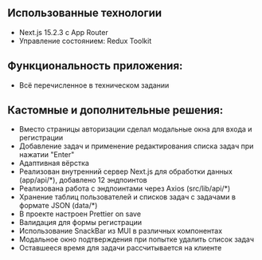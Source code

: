 ## Использованные технологии

- Next.js 15.2.3 с App Router
- Управление состоянием: Redux Toolkit

## Функциональность приложения:

- Всё перечисленное в техническом задании

## Кастомные и дополнительные решения:

- Вместо страницы авторизации сделал модальные окна для входа и регистрации
- Добавление задач и применение редактирования списка задач при нажатии "Enter"
- Адаптивная вёрстка
- Реализован внутренний сервер Next.js для обработки данных (app/api/\*), добавлено 12 эндпоинтов
- Реализована работа с эндпоинтами через Axios (src/lib/api/\*)
- Хранение таблиц пользователей и списков задач с задачами в формате JSON (data/\*)
- В проекте настроен Prettier on save
- Валидация для формы регистрации
- Использование SnackBar из MUI в различных компонентах
- Модальное окно подтверждения при попытке удалить список задач
- Оставшееся время для задачи рассчитывается на клиенте
